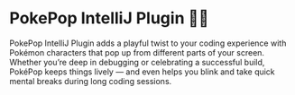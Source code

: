 # PokePop IntelliJ Plugin 🚧🚧
PokePop IntelliJ Plugin adds a playful twist to your coding experience with Pokémon characters that pop up from different parts of your screen. Whether you’re deep in debugging or celebrating a successful build, PokéPop keeps things lively — and even helps you blink and take quick mental breaks during long coding sessions.
